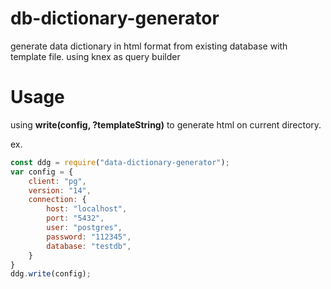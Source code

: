 # db-dictionary-generator
generate data dictionary in html format from existing database with template file.
using knex as query builder

# Usage

using **write(config, ?templateString)** to generate html on current directory.


ex. 
```js
const ddg = require("data-dictionary-generator");  
var config = {
    client: "pg",
    version: "14",
    connection: {
        host: "localhost",
        port: "5432",
        user: "postgres",
        password: "112345",
        database: "testdb",
    }
}  
ddg.write(config);
```

